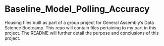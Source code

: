 # Baseline_Model_Polling_Accuracy
Housing files built as part of a group project for General Assembly’s Data Science Bootcamp. This repo will contain files pertaining to my part in this project. The README will further detail the purpose and conclusions of this project.
